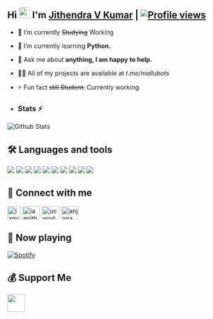 ## Hi <img src="https://raw.githubusercontent.com/MartinHeinz/MartinHeinz/master/wave.gif" width="25px"> I'm [Jithendra V Kumar](https://github.com/iamjithendra) | [![Profile views](https://komarev.com/ghpvc/?username=iamjithendra&label=Profile%20Views&color=red)](https://github.com/iamjithendra)
   
- 🔭 I’m currently ~~Studying~~ Working
- 🌱 I’m currently learning **Python.**
- 💬 Ask me about **anything, I am happy to help.**
- 👨‍💻 All of my projects are available at *t.me/mallubots*
- ⚡ Fun fact ~~still Student.~~ Currently working.

- ### Stats ⚡️

![Github Stats](https://github-readme-stats.vercel.app/api?username=IamJithendra&show_icons=true&title_color=333&icon_color=333&include_all_commits=true&theme=onedark&cache_seconds=86400)

## 🛠️ Languages and tools
<a href="https://aws.amazon.com"><img src="https://img.icons8.com/color/48/000000/amazon-web-services.png"/></a>
<a href="https://azure.microsoft.com/"><img src="https://img.icons8.com/fluency/48/000000/azure-1.png"/></a>
<a href="https://www.gnu.org/software/bash"><img src="https://img.icons8.com/plasticine/48/000000/bash.png"/></a>
<a href="https://www.docker.com"><img src="https://img.icons8.com/fluency/50/000000/docker.png"/></a>
<a href="https://cloud.google.com"><img src="https://img.icons8.com/fluency/48/000000/google-cloud.png"/></a>
<a href="https://heroku.com"><img src="https://img.icons8.com/color/48/000000/heroku.png"/></a>
<a href="https://www.w3.org/html"><img src="https://img.icons8.com/color/48/000000/html-5--v1.png"/></a>
<a href="https://www.linux.org"><img src="https://img.icons8.com/color/48/000000/linux--v1.png"/></a>
<a href="https://www.mongodb.com"><img src="https://img.icons8.com/color/48/000000/mongodb.png"/></a>
<a href="https://www.python.org"><img src="https://img.icons8.com/color/48/000000/python--v1.png"/></a>

## 🔗 Connect with me
<!-- png icons from https://iconscout.com/ -->
<a href="https://telegram.me/iamjithendra" target="blank"><img align="center" src="https://telegra.ph/file/26d2289b53f2b5f183a49.png" alt="iamjithendra" height="30" width="30" /></a>
<a href="https://instagram.com/iamjithendra" target="blank"><img align="center" src="https://raw.githubusercontent.com/rahuldkjain/github-profile-readme-generator/master/src/images/icons/Social/instagram.svg" alt="iamjithendra" height="30" width="40" /></a>
<a href="https://www.youtube.com/channel/" target="blank"><img align="center" src="https://raw.githubusercontent.com/rahuldkjain/github-profile-readme-generator/master/src/images/icons/Social/youtube.svg" alt="ucwodpetjnainvid2ussr7va" height="30" width="40" /></a>
<a href="https://fb.com/" target="blank"><img align="center" src="https://raw.githubusercontent.com/rahuldkjain/github-profile-readme-generator/master/src/images/icons/Social/facebook.svg" alt="anjana.madu.54" height="30" width="40" /></a>
<br>

## 🎵 Now playing
[![Spotify](https://novatorem.vercel.app/api/spotify)](https://spotify.com/)

## 💰 Support Me
<a href="https://ko-fi.com/"><img height="40" src="https://az743702.vo.msecnd.net/cdn/kofi3.png"/></a>
